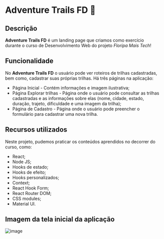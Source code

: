 # Adventure Trails FD :deciduous_tree:
## Descrição
**Adventure Trails FD** é um landing page que criamos como exercício durante o curso de Desenvolvimento Web do projeto *Floripa Mais Tech*!

## Funcionalidade
No **Adventure Trails FD** o usuário pode ver roteiros de trilhas cadastradas, bem como, cadastrar suas próprias trilhas.
Há três páginas na aplicação:
- Página Inicial - Contém informações e imagem ilustrativa;
- Página Explorar trilhas - Página onde o usuário pode consultar as trilhas cadastradas e as informações sobre elas (nome, cidade, estado, duração, trajeto, dificuldade e uma imagem da trilha);
- Página de Cadastro - Página onde o usuário pode preencher o formulário para cadastrar uma nova trilha.

## Recursos utilizados
Neste projeto, pudemos praticar os conteúdos aprendidos no decorrer do curso, como:
- React;
- Node JS;
- Hooks de estado;
- Hooks de efeito;
- Hooks personalizados;
- Context;
- React Hook Form;
- React Router DOM;
- CSS modules;
- Material UI.

## Imagem da tela inicial da aplicação 
  ![image](https://github.com/hiediferreira/adventure-trails-fd/assets/150954299/338fdef4-e210-4bc8-8b25-a485f65b798b)











